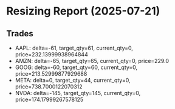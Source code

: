 # Resizing Report (2025-07-21)

## Trades

- AAPL: delta=-61, target_qty=61, current_qty=0, price=232.13999938964844
- AMZN: delta=-65, target_qty=65, current_qty=0, price=229.0
- GOOG: delta=-60, target_qty=60, current_qty=0, price=213.52999877929688
- META: delta=0, target_qty=44, current_qty=0, price=738.7000122070312
- NVDA: delta=-145, target_qty=145, current_qty=0, price=174.17999267578125